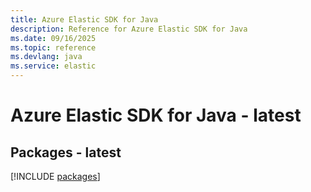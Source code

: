 ```yaml
---
title: Azure Elastic SDK for Java
description: Reference for Azure Elastic SDK for Java
ms.date: 09/16/2025
ms.topic: reference
ms.devlang: java
ms.service: elastic
---
```

# Azure Elastic SDK for Java - latest
## Packages - latest
[!INCLUDE [packages](elastic-index.md)]